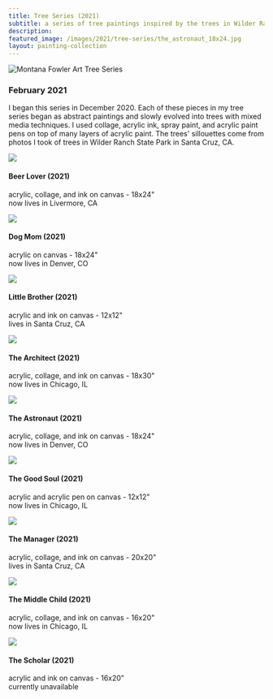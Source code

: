 ```yaml
---
title: Tree Series (2021)
subtitle: a series of tree paintings inspired by the trees in Wilder Ranch State Park
description: 
featured_image: /images/2021/tree-series/the_astronaut_18x24.jpg
layout: painting-collection
---
```


![Montana Fowler Art Tree Series](/website/images/2021/tree-series/series-cover.jpg)

### February 2021
I began this series in December 2020.  Each of these pieces in my tree series began as abstract paintings and slowly evolved into trees with mixed media techniques.  I used collage, acrylic ink, spray paint, and acrylic paint pens on top of many layers of acrylic paint.  The trees' sillouettes come from photos I took of trees in Wilder Ranch State Park in Santa Cruz, CA.

<!-- Beer Lover Painting -->
<div class="container-1">
  <div class="box-image-left">
    <img src="/website/images/2021/tree-series/beer_lover_18x24.jpg">
  </div>
  <div class="box-description-right">
    <h4>Beer Lover (2021)</h4>
    <p>acrylic, collage, and ink on canvas -  
    	18x24" <br>
    now lives in Livermore, CA</p>
  </div>
</div>

<!-- Dog Mom Painting -->
<div class="container-1">
  <div class="box-image-right">
    <img src="/website/images/2021/tree-series/dog_mom_18x24.jpg">
  </div>
  <div class="box-description-left">
    <h4>Dog Mom (2021)</h4>
    <p>acrylic on canvas -  
    	18x24" <br>
    now lives in Denver, CO</p>
  </div>
</div>

<!-- Little Brother Painting -->
<div class="container-1">
  <div class="box-image-left">
    <img src="/website/images/2021/tree-series/little_brother_12x12.jpg">
  </div>
  <div class="box-description-right">
    <h4>Little Brother (2021)</h4>
    <p>acrylic and ink on canvas -  
    	12x12" <br>
     lives in Santa Cruz, CA</p>
  </div>
</div>

<!-- The Architect Painting -->
<div class="container-1">
  <div class="box-image-right">
    <img src="/website/images/2021/tree-series/the_architect_18x30.jpg">
  </div>
  <div class="box-description-left">
    <h4>The Architect (2021)</h4>
    <p>acrylic, collage, and ink on canvas -  
    	18x30" <br>
    now lives in Chicago, IL</p>
  </div>
</div>

<!-- the Astronaut Painting -->
<div class="container-1">
  <div class="box-image-left">
    <img src="/website/images/2021/tree-series/the_astronaut_18x24.jpg">
  </div>
  <div class="box-description-right">
    <h4>The Astronaut (2021)</h4>
    <p>acrylic, collage, and ink on canvas -  
    	18x24" <br>
    now lives in Denver, CO</p>
  </div>
</div>

<!-- the Good Soul Painting -->
<div class="container-1">
  <div class="box-image-right">
    <img src="/website/images/2021/tree-series/the_good_soul_12x12.jpg">
  </div>
  <div class="box-description-left">
    <h4>The Good Soul (2021)</h4>
    <p>acrylic and acrylic pen on canvas -  
    	12x12" <br>
    now lives in Chicago, IL</p>
  </div>
</div>

<!-- the Manager Painting -->
<div class="container-1">
  <div class="box-image-left">
    <img src="/website/images/2021/tree-series/the_manager_20x20.jpg">
  </div>
  <div class="box-description-right">
    <h4>The Manager (2021)</h4>
    <p>acrylic, collage, and ink on canvas -  
    	20x20" <br>
    lives in Santa Cruz, CA</p>
  </div>
</div>

<!-- the Middle Child Painting -->
<div class="container-1">
  <div class="box-image-right">
    <img src="/website/images/2021/tree-series/the_middle_child_16x20.jpg">
  </div>
  <div class="box-description-left">
    <h4>The Middle Child (2021)</h4>
    <p>acrylic, collage, and ink on canvas -  
    	16x20" <br>
    now lives in Chicago, IL</p>
  </div>
</div>

<!-- the Manager Painting -->
<div class="container-1">
  <div class="box-image-left">
    <img src="/website/images/2021/tree-series/the_scholar_16x20.jpg">
  </div>
  <div class="box-description-right">
    <h4>The Scholar (2021)</h4>
    <p>acrylic and ink on canvas -  
    	16x20" <br>
    currently unavailable</p>
  </div>
</div>